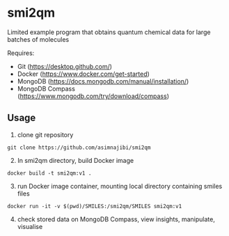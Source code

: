 # smi2qm
Limited example program that obtains quantum chemical data for large batches of molecules

Requires:
- Git (https://desktop.github.com/)
- Docker (https://www.docker.com/get-started)
- MongoDB (https://docs.mongodb.com/manual/installation/)
- MongoDB Compass (https://www.mongodb.com/try/download/compass) 

## Usage
1. clone git repository

```git clone https://github.com/asimnajibi/smi2qm```

2. In smi2qm directory, build Docker image

```docker build -t smi2qm:v1 .```

3. run Docker image container, mounting local directory containing smiles files

```docker run -it -v $(pwd)/SMILES:/smi2qm/SMILES smi2qm:v1```

4. check stored data on MongoDB Compass, view insights, manipulate, visualise
